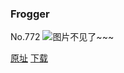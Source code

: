 ### Frogger
No.772
![图片不见了~~~](https://imgs.xkcd.com/comics/frogger.png)

[原址](https://xkcd.com//772) [下载](https://imgs.xkcd.com/comics/frogger.png)

